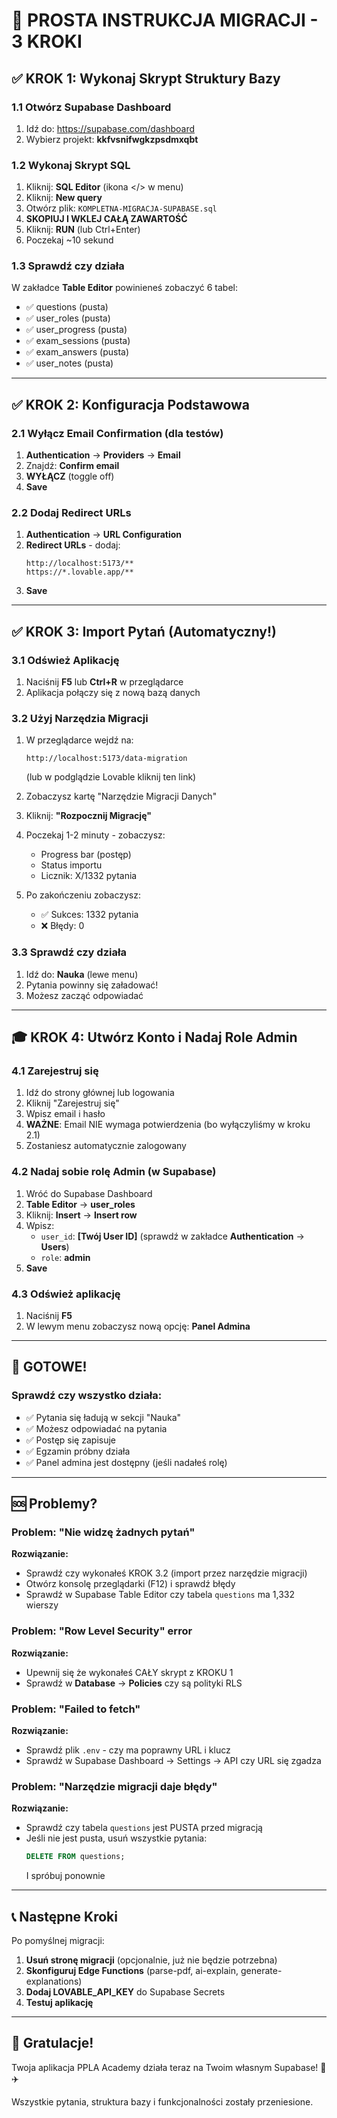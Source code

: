 # 🎯 PROSTA INSTRUKCJA MIGRACJI - 3 KROKI

## ✅ KROK 1: Wykonaj Skrypt Struktury Bazy

### 1.1 Otwórz Supabase Dashboard
1. Idź do: https://supabase.com/dashboard
2. Wybierz projekt: **kkfvsnifwgkzpsdmxqbt**

### 1.2 Wykonaj Skrypt SQL
1. Kliknij: **SQL Editor** (ikona </> w menu)
2. Kliknij: **New query**
3. Otwórz plik: `KOMPLETNA-MIGRACJA-SUPABASE.sql`
4. **SKOPIUJ I WKLEJ CAŁĄ ZAWARTOŚĆ**
5. Kliknij: **RUN** (lub Ctrl+Enter)
6. Poczekaj ~10 sekund

### 1.3 Sprawdź czy działa
W zakładce **Table Editor** powinieneś zobaczyć 6 tabel:
- ✅ questions (pusta)
- ✅ user_roles (pusta)
- ✅ user_progress (pusta)
- ✅ exam_sessions (pusta)
- ✅ exam_answers (pusta)
- ✅ user_notes (pusta)

---

## ✅ KROK 2: Konfiguracja Podstawowa

### 2.1 Wyłącz Email Confirmation (dla testów)
1. **Authentication** → **Providers** → **Email**
2. Znajdź: **Confirm email** 
3. **WYŁĄCZ** (toggle off)
4. **Save**

### 2.2 Dodaj Redirect URLs
1. **Authentication** → **URL Configuration**
2. **Redirect URLs** - dodaj:
   ```
   http://localhost:5173/**
   https://*.lovable.app/**
   ```
3. **Save**

---

## ✅ KROK 3: Import Pytań (Automatyczny!)

### 3.1 Odśwież Aplikację
1. Naciśnij **F5** lub **Ctrl+R** w przeglądarce
2. Aplikacja połączy się z nową bazą danych

### 3.2 Użyj Narzędzia Migracji
1. W przeglądarce wejdź na:
   ```
   http://localhost:5173/data-migration
   ```
   (lub w podglądzie Lovable kliknij ten link)

2. Zobaczysz kartę "Narzędzie Migracji Danych"

3. Kliknij: **"Rozpocznij Migrację"**

4. Poczekaj 1-2 minuty - zobaczysz:
   - Progress bar (postęp)
   - Status importu
   - Licznik: X/1332 pytania

5. Po zakończeniu zobaczysz:
   - ✅ Sukces: 1332 pytania
   - ❌ Błędy: 0

### 3.3 Sprawdź czy działa
1. Idź do: **Nauka** (lewe menu)
2. Pytania powinny się załadować!
3. Możesz zacząć odpowiadać

---

## 🎓 KROK 4: Utwórz Konto i Nadaj Role Admin

### 4.1 Zarejestruj się
1. Idź do strony głównej lub logowania
2. Kliknij "Zarejestruj się"
3. Wpisz email i hasło
4. **WAŻNE**: Email NIE wymaga potwierdzenia (bo wyłączyliśmy w kroku 2.1)
5. Zostaniesz automatycznie zalogowany

### 4.2 Nadaj sobie rolę Admin (w Supabase)
1. Wróć do Supabase Dashboard
2. **Table Editor** → **user_roles**
3. Kliknij: **Insert** → **Insert row**
4. Wpisz:
   - `user_id`: **[Twój User ID]** (sprawdź w zakładce **Authentication** → **Users**)
   - `role`: **admin**
5. **Save**

### 4.3 Odśwież aplikację
1. Naciśnij **F5**
2. W lewym menu zobaczysz nową opcję: **Panel Admina**

---

## 🚀 GOTOWE!

### Sprawdź czy wszystko działa:
- ✅ Pytania się ładują w sekcji "Nauka"
- ✅ Możesz odpowiadać na pytania
- ✅ Postęp się zapisuje
- ✅ Egzamin próbny działa
- ✅ Panel admina jest dostępny (jeśli nadałeś rolę)

---

## 🆘 Problemy?

### Problem: "Nie widzę żadnych pytań"
**Rozwiązanie:**
- Sprawdź czy wykonałeś KROK 3.2 (import przez narzędzie migracji)
- Otwórz konsolę przeglądarki (F12) i sprawdź błędy
- Sprawdź w Supabase Table Editor czy tabela `questions` ma 1,332 wierszy

### Problem: "Row Level Security" error
**Rozwiązanie:**
- Upewnij się że wykonałeś CAŁY skrypt z KROKU 1
- Sprawdź w **Database** → **Policies** czy są polityki RLS

### Problem: "Failed to fetch"
**Rozwiązanie:**
- Sprawdź plik `.env` - czy ma poprawny URL i klucz
- Sprawdź w Supabase Dashboard → Settings → API czy URL się zgadza

### Problem: "Narzędzie migracji daje błędy"
**Rozwiązanie:**
- Sprawdź czy tabela `questions` jest PUSTA przed migracją
- Jeśli nie jest pusta, usuń wszystkie pytania:
  ```sql
  DELETE FROM questions;
  ```
  I spróbuj ponownie

---

## 📞 Następne Kroki

Po pomyślnej migracji:
1. **Usuń stronę migracji** (opcjonalnie, już nie będzie potrzebna)
2. **Skonfiguruj Edge Functions** (parse-pdf, ai-explain, generate-explanations)
3. **Dodaj LOVABLE_API_KEY** do Supabase Secrets
4. **Testuj aplikację**

---

## 🎉 Gratulacje!

Twoja aplikacja PPLA Academy działa teraz na Twoim własnym Supabase! 🚁✈️

Wszystkie pytania, struktura bazy i funkcjonalności zostały przeniesione.
